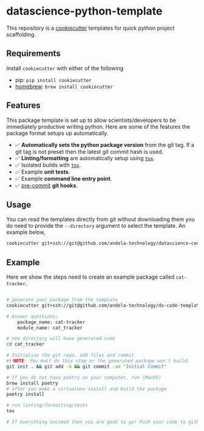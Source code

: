 # datascience-python-template

This repository is a [cookiecutter](https://github.com/cookiecutter/cookiecutter) templates for
quick python project scaffolding.

## Requirements

Install `cookiecutter` with either of the following

* pip: `pip install cookiecutter`
* [homebrew](https://brew.sh):  `brew install cookiecutter`

## Features

This package template is set up to allow scientists/developers to be immediately productive writing python.
Here are some of the features the package format setups up automatically.

* ✅ **Automatically sets the python package version** from the git tag. If a git tag is not preset then the latest git commit hash is used.
* ✅ **Linting/formatting** are automatically setup using [`tox`](https://tox.wiki/en/latest/).
* ✅ Isolated builds with [`tox`](https://tox.wiki/en/latest/).
* ✅ Example **unit tests**.
* ✅ Example **command line entry point**.
* ✅ [pre-commit](https://pre-commit.com) **git hooks**.

## Usage

You can read the templates directly from git without downloading them you do need to provide the `--directory`
argument to select the template. An example below,

```sh
cookiecutter git+ssh://git@github.com/andela-technology/datascience-code-template --directory basic-template
```

## Example

Here we show the steps need to create an example package called `cat-tracker`.

```sh

# generate your package from the template
cookiecutter git+ssh://git@github.com/andela-technology/ds-code-template --directory basic-template

# Answer questions:
    package_name: cat-tracker
    module_name: cat_tracker

# new directory will have generated code
cd cat_tracker

# Initialize the git repo, add files and commit
#❗ NOTE: You must do this step or the generated package won't build.
git init . && git add -A && git commit -am "Initial Commit"

# If you do not have poetry on your computer, run (MacOS) 
brew install poetry
# after you make a virtualenv install and build the package
poetry install

# run linting/formatting/tests
tox

# If everything succeed then you are good to go! Push your code to github.
```
